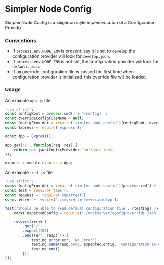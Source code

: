 # Simpler Node Config
Simpler Node Config is a singleton style implementation of a Configuration Provider.

### Conventions

- If `process.env.NODE_ENV` is present, say it is set to `develop` the configuration provider will look for `develop.json`.
- If `process.env.NODE_ENV` is not set, the configuration provider will look for `default.json`.
- If an override configuration file is passed the first time when configuration provider is initialized, this override file will be loaded. 

### Usage

An example `app.js` file.

```javascript
'use strict';
const configRoot = process.cwd() + '/config/' ;
const overrideConfigFileName = null;
const ConfigProvider = require('simpler-node-config')(configRoot, overrideConfigFileName);
const Express = require('express');

const App = Express();

App.get('/', function(req, res) {
    return res.json(ConfigProvider.Configuration);
});

exports = module.exports = App;
```

An example `test.js` file

```javascript
'use strict';
const ConfigProvider = require('simpler-node-config')(process.cwd() + '/test/mockserver/config/', 'override.json');
const test = require('tape');
const request =  require('supertest');
const server = require('./mockserver/overridenApp');

test('Should be able to read default configuration file', (testing) => {    
    const expectedConfig = require('./mockserver/config/override.json');

    request(server)
        .get('/')
        .expect(200)
        .end((err, resp) => {
            testing.error(err, 'No Error');
            testing.same(resp.body, expectedConfig, 'Configuration as expected');
            testing.end();
        });
});
```